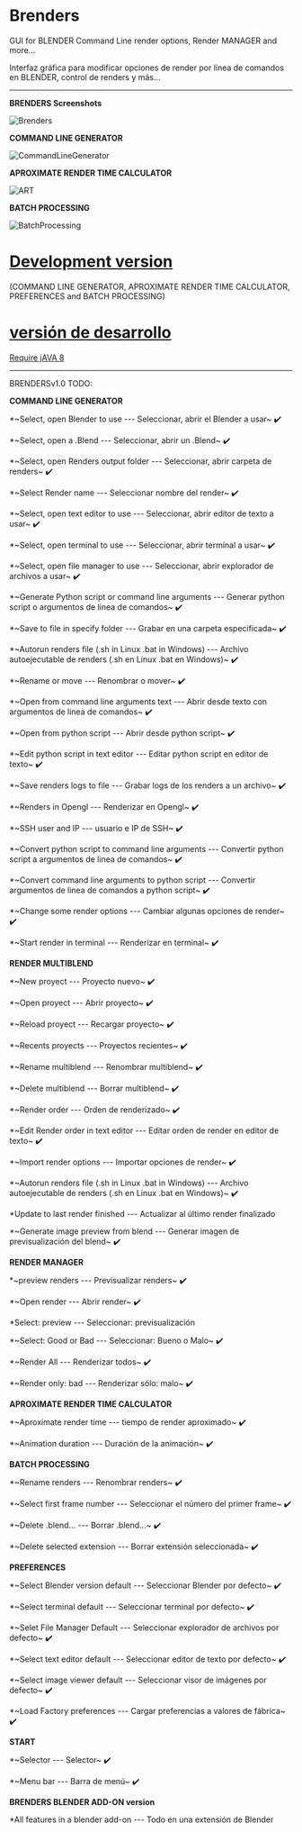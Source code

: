 # Brenders
GUI for BLENDER Command Line render options, Render MANAGER and more...

Interfaz gráfica para modificar opciones de render por linea de comandos en BLENDER, control de renders y más...

--------------------------
**BRENDERS Screenshots**

![Brenders](https://github.com/eLeDeTe-LoDeTanda/Brenders/blob/master/data/Screenshots/BRENDERSv1.0.png)

**COMMAND LINE GENERATOR**

![CommandLineGenerator](https://github.com/eLeDeTe-LoDeTanda/Brenders/blob/master/data/Screenshots/BRENDERSv1.0_CommandLineGenerator.png)

**APROXIMATE RENDER TIME CALCULATOR**

![ART](https://github.com/eLeDeTe-LoDeTanda/Brenders/blob/master/data/Screenshots/BRENDERSv1.0_AproximateRenderTimeCalculator.png)

**BATCH PROCESSING**

![BatchProcessing](https://github.com/eLeDeTe-LoDeTanda/Brenders/blob/master/data/Screenshots/BRENDERSv1.0_BatchProcessing.png)

# [Development version](https://github.com/eLeDeTe-LoDeTanda/Brenders/tree/master/Build) 

(COMMAND LINE GENERATOR, APROXIMATE RENDER TIME CALCULATOR, PREFERENCES and BATCH PROCESSING)

# [versión de desarrollo](https://github.com/eLeDeTe-LoDeTanda/Brenders/tree/master/Build)

[Require jAVA 8](https://www.java.com/en/download/)

-----------------------------
BRENDERSv1.0 TODO:

**COMMAND LINE GENERATOR**

*~Select, open Blender to use --- Seleccionar, abrir el Blender a usar~ :heavy_check_mark:

*~Select, open a .Blend --- Seleccionar, abrir un .Blend~ :heavy_check_mark:

*~Select, open Renders output folder --- Seleccionar, abrir carpeta de renders~ :heavy_check_mark:

*~Select Render name --- Seleccionar nombre del render~ :heavy_check_mark:

*~Select, open text editor to use --- Seleccionar, abrir editor de texto a usar~ :heavy_check_mark:

*~Select, open terminal to use --- Seleccionar, abrir terminal a usar~ :heavy_check_mark:

*~Select, open file manager to use --- Seleccionar, abrir explorador de archivos a usar~ :heavy_check_mark:

*~Generate Python script or command line arguments --- Generar python script o argumentos de linea de comandos~ :heavy_check_mark:

*~Save to file in specify folder --- Grabar en una carpeta especificada~ :heavy_check_mark:

*~Autorun renders file (.sh in Linux .bat in Windows) --- Archivo autoejecutable de renders (.sh en Linux .bat en Windows)~ :heavy_check_mark:

*~Rename or move --- Renombrar o mover~ :heavy_check_mark:

*~Open from command line arguments text --- Abrir desde texto con argumentos de linea de comandos~ :heavy_check_mark:

*~Open from python script --- Abrir desde python script~ :heavy_check_mark:

*~Edit python script in text editor --- Editar python script en editor de texto~ :heavy_check_mark:

*~Save renders logs to file --- Grabar logs de los renders a un archivo~ :heavy_check_mark:

*~Renders in Opengl --- Renderizar en Opengl~ :heavy_check_mark:

*~SSH user and IP --- usuario e IP de SSH~ :heavy_check_mark:

*~Convert python script to command line arguments --- Convertir python script a argumentos de linea de comandos~ :heavy_check_mark:

*~Convert command line arguments to python script --- Convertir argumentos de linea de comandos a python script~ :heavy_check_mark:

*~Change some render options --- Cambiar algunas opciones de render~ :heavy_check_mark:

*~Start render in terminal --- Renderizar en terminal~ :heavy_check_mark:


**RENDER MULTIBLEND**

*~New proyect --- Proyecto nuevo~ :heavy_check_mark:

*~Open proyect --- Abrir proyecto~ :heavy_check_mark:

*~Reload proyect --- Recargar proyecto~ :heavy_check_mark:

*~Recents proyects --- Proyectos recientes~ :heavy_check_mark:

*~Rename multiblend --- Renombrar multiblend~ :heavy_check_mark:

*~Delete multiblend --- Borrar multiblend~ :heavy_check_mark:

*~Render order --- Orden de renderizado~ :heavy_check_mark:

*~Edit Render order in text editor --- Editar orden de render en editor de texto~ :heavy_check_mark:

*~Import render options --- Importar opciones de render~ :heavy_check_mark:

*~Autorun renders file (.sh in Linux .bat in Windows) --- Archivo autoejecutable de renders (.sh en Linux .bat en Windows)~ :heavy_check_mark:

*Update to last render finished --- Actualizar al último render finalizado 

*~Generate image preview from blend --- Generar imagen de previsualización del blend~ :heavy_check_mark:


**RENDER MANAGER**

*~preview renders --- Previsualizar renders~ :heavy_check_mark:

*~Open render --- Abrir render~ :heavy_check_mark:

*Select: preview --- Seleccionar: previsualización

*~Select: Good or Bad --- Seleccionar: Bueno o Malo~ :heavy_check_mark:

*~Render All --- Renderizar todos~ :heavy_check_mark:

*~Render only: bad --- Renderizar sólo: malo~ :heavy_check_mark:

**APROXIMATE RENDER TIME CALCULATOR**

*~Aproximate render time --- tiempo de render aproximado~ :heavy_check_mark:

*~Animation duration --- Duración de la animación~ :heavy_check_mark:

**BATCH PROCESSING**

*~Rename renders --- Renombrar renders~ :heavy_check_mark:

*~Select first frame number --- Seleccionar el número del primer frame~ :heavy_check_mark:

*~Delete .blend... --- Borrar .blend...~ :heavy_check_mark:

*~Delete selected extension --- Borrar extensión seleccionada~ :heavy_check_mark:

**PREFERENCES**

*~Select Blender version default --- Seleccionar Blender por defecto~ :heavy_check_mark:

*~Select terminal default --- Seleccionar terminal por defecto~ :heavy_check_mark:

*~Selet File Manager Default --- Seleccionar explorador de archivos por defecto~ :heavy_check_mark:

*~Select text editor default --- Seleccionar editor de texto por defecto~ :heavy_check_mark:

*~Select image viewer default --- Seleccionar visor de imágenes por defecto~ :heavy_check_mark:

*~Load Factory preferences --- Cargar preferencias a valores de fábrica~ :heavy_check_mark:

**START**

*~Selector --- Selector~ :heavy_check_mark:

*~Menu bar --- Barra de menú~ :heavy_check_mark:

**BRENDERS BLENDER ADD-ON version**

*All features in a blender add-on --- Todo en una extensión de Blender


